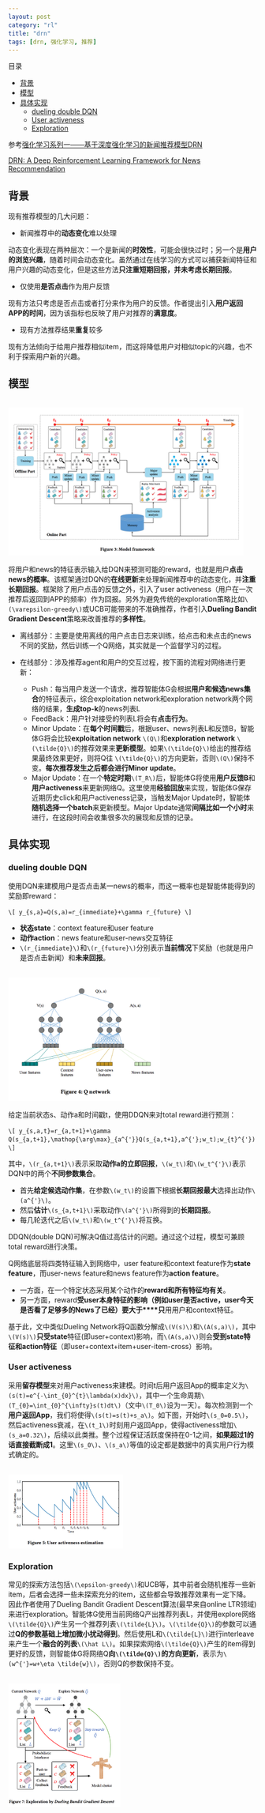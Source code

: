 ```yaml
---
layout: post
category: "rl"
title: "drn"
tags: [drn, 强化学习, 推荐]
---
```


目录

<!-- TOC -->

- [背景](#%E8%83%8C%E6%99%AF)
- [模型](#%E6%A8%A1%E5%9E%8B)
- [具体实现](#%E5%85%B7%E4%BD%93%E5%AE%9E%E7%8E%B0)
  - [dueling double DQN](#dueling-double-dqn)
  - [User activeness](#user-activeness)
  - [Exploration](#exploration)

<!-- /TOC -->

参考[强化学习系列一——基于深度强化学习的新闻推荐模型DRN](https://zhuanlan.zhihu.com/p/58280384)

[DRN: A Deep Reinforcement Learning Framework for News Recommendation](http://www.personal.psu.edu/~gjz5038/paper/www2018_reinforceRec/www2018_reinforceRec.pdf)

## 背景

现有推荐模型的几大问题：

+ 新闻推荐中的**动态变化**难以处理

动态变化表现在两种层次：一个是新闻的**时效性**，可能会很快过时；另一个是**用户的浏览兴趣**，随着时间会动态变化。虽然通过在线学习的方式可以捕获新闻特征和用户兴趣的动态变化，但是这些方法**只注重短期回报，并未考虑长期回报**。

+ 仅使用**是否点击**作为用户反馈

现有方法只考虑是否点击或者打分来作为用户的反馈。作者提出引入**用户返回APP的时间**，因为该指标也反映了用户对推荐的**满意度**。

+ 现有方法推荐结果**重复**较多

现有方法倾向于给用户推荐相似item，而这将降低用户对相似topic的兴趣，也不利于探索用户新的兴趣。

## 模型

<html>
<br/>

<img src='../assets/drn-framework.png' style='max-height: 300px'/>
<br/>

</html>

将用户和news的特征表示输入给DQN来预测可能的reward，也就是用户**点击news的概率**。该框架通过DQN的**在线更新**来处理新闻推荐中的动态变化，并**注重长期回报**。框架除了用户点击的反馈之外，引入了user activeness（用户在一次推荐后返回到APP的频率）作为回报。另外为避免传统的exploration策略比如`\(\varepsilon-greedy\)`或UCB可能带来的不准确推荐，作者引入**Dueling Bandit Gradient Descent**策略来改善推荐的**多样性**。

+ 离线部分：主要是使用离线的用户点击日志来训练，给点击和未点击的news不同的奖励，然后训练一个Q网络，其实就是一个监督学习的过程。

+ 在线部分：涉及推荐agent和用户的交互过程，按下面的流程对网络进行更新：
  + Push：每当用户发送一个请求，推荐智能体G会根据**用户和候选news集合**的特征表示，综合exploitation network和exploration network两个网络的结果，**生成top-k**的news列表L
  + FeedBack：用户针对接受的列表L将会有**点击行为**。
  + Minor Update：在**每个时间戳**后，根据user、news列表L和反馈B，智能体G将会比较**exploitation network** `\(Q\)`和**exploration network** `\(\tilde{Q}\)`的推荐效果来**更新模型**。如果`\(\tilde{Q}\)`给出的推荐结果最终效果更好，则将Q往 `\(\tilde{Q}\)`的方向更新，否则`\(Q\)`保持不变。**每次推荐发生之后都会进行Minor update**。
  + Major Update：在一个**特定时期**`\(T_R\)`后，智能体G将使用**用户反馈B**和**用户activeness**来更新网络Q。这里使用**经验回放**来实现，智能体G保存近期历史click和用户activeness记录，当触发Major Update时，智能体**随机选择一个batch**来更新模型。Major Update通常**间隔比如一个小时**来进行，在这段时间会收集很多次的展现和反馈的记录。

## 具体实现

### dueling double DQN

使用DQN来建模用户是否点击某一news的概率，而这一概率也是智能体能得到的奖励即reward：

`\[
y_{s,a}=Q(s,a)=r_{immediate}+\gamma r_{future}
\]`

+ **状态state**：context feature和user feature
+ **动作action**：news feature和user-news交互特征
+ `\(r_{immediate}\)`和`\(r_{future}\)`分别表示**当前情况**下奖励（也就是用户是否点击新闻）和**未来回报**。

<html>
<br/>

<img src='../assets/drn-ddqn.png' style='max-height: 250px'/>
<br/>

</html>

给定当前状态s、动作a和时间戳t，使用DDQN来对total reward进行预测：

`\[
y_{s,a,t}=r_{a,t+1}+\gamma Q(s_{a,t+1},\mathop{\arg\max}_{a^{'}}Q(s_{a,t+1},a^{'};w_t);w_{t}^{'})
\]`

其中，`\(r_{a,t+1}\)`表示采取**动作a的立即回报**，`\(w_t\)`和`\(w_t^{'}\)`表示DQN中的两个**不同参数集合**。

+ 首先**给定候选动作集**，在参数`\(w_t\)`的设置下根据**长期回报最大**选择出动作`\(a^{'}\)`。
+ 然后**估计**`\(s_{a,t+1}\)`采取动作`\(a^{'}\)`所得到的**长期回报**。
+ 每几轮迭代之后`\(w_t\)`和`\(w_t^{'}\)`将互换。

DDQN(double DQN)可解决Q值过高估计的问题。通过这个过程，模型可兼顾total reward进行决策。

Q网络底层将四类特征输入到网络中，user feature和context feature作为**state feature**，而user-news feature和news feature作为**action feature**。

+ 一方面，在一个特定状态采用某个动作的**reward和所有特征均有关**。
+ 另一方面，reward**受user本身特征的影响（例如user是否active，user今天是否看了足够多的News了已经）**要**大于****只**用用户和context特征。

基于此，文中类似Dueling Network将Q函数分解成`\(V(s)\)`和`\(A(s,a)\)`，其中`\(V(s)\)`**只受state**特征(即user+context)影响，而`\(A(s,a)\)`则会**受到state特征和action特征**（即user+context+item+user-item-cross）影响。

### User activeness

采用**留存模型**来对用户activeness来建模。时间t后用户返回App的概率定义为`\(s(t)=e^{-\int_{0}^{t}\lambda(x)dx}\)`，其中一个生命周期`\(T_{0}=\int_{0}^{\infty}s(t)dt\)`（文中`\(T_0\)`设为一天）。每次检测到一个**用户返回App**，我们将使得`\(s(t)=s(t)+s_a\)`。如下图，开始时`\(s_0=0.5\)`，然后activeness衰减，在`\(t_1\)`时刻用户返回App，使得activeness增加`\(s_a=0.32\)`，后续以此类推。整个过程保证活跃度保持在0-1之间，**如果超过1的话直接截断成1**。这里`\(s_0\)`、`\(s_a\)`等值的设定都是数据中的真实用户行为模式确定的。

<html>
<br/>

<img src='../assets/drn-activeness.png' style='max-height: 150px'/>
<br/>

</html>

### Exploration

常见的探索方法包括`\(\epsilon-greedy\)`和UCB等，其中前者会随机推荐一些新item，后者会选择一些未探索充分的item，这些都会导致推荐效果有一定下降。因此作者使用了Dueling Bandit Gradient Descent算法(最早来自online LTR领域)来进行exploration。智能体G使用当前网络Q产出推荐列表L，并使用explore网络`\(\tilde{Q}\)`产生另一个推荐列表`\(\tilde{L}\)`。`\(\tilde{Q}\)`的参数可以通过**Q的参数基础上增加微小扰动得到**。然后使用L和`\(\tilde{L}\)`进行interleave来产生一个**融合的列表**`\(\hat L\)`。如果探索网络`\(\tilde{Q}\)`产生的item得到更好的反馈，则智能体G将网络Q**向`\(\tilde{Q}\)`的方向更新**，表示为`\(w^{'}=w+\eta \tilde{w}\)`，否则Q的参数保持不变。

<html>
<br/>

<img src='../assets/drn-bandit-gd.png' style='max-height: 250px'/>
<br/>

</html>

